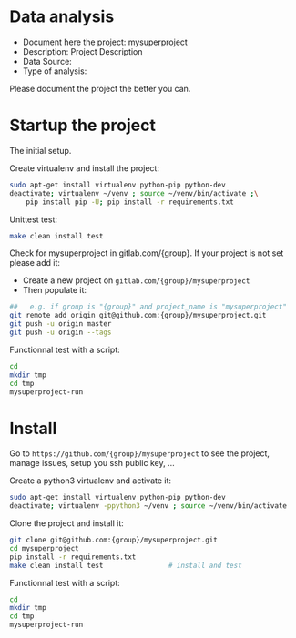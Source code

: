 # Data analysis
- Document here the project: mysuperproject
- Description: Project Description
- Data Source:
- Type of analysis:

Please document the project the better you can.

# Startup the project

The initial setup.

Create virtualenv and install the project:
```bash
sudo apt-get install virtualenv python-pip python-dev
deactivate; virtualenv ~/venv ; source ~/venv/bin/activate ;\
    pip install pip -U; pip install -r requirements.txt
```

Unittest test:
```bash
make clean install test
```

Check for mysuperproject in gitlab.com/{group}.
If your project is not set please add it:

- Create a new project on `gitlab.com/{group}/mysuperproject`
- Then populate it:

```bash
##   e.g. if group is "{group}" and project_name is "mysuperproject"
git remote add origin git@github.com:{group}/mysuperproject.git
git push -u origin master
git push -u origin --tags
```

Functionnal test with a script:

```bash
cd
mkdir tmp
cd tmp
mysuperproject-run
```

# Install

Go to `https://github.com/{group}/mysuperproject` to see the project, manage issues,
setup you ssh public key, ...

Create a python3 virtualenv and activate it:

```bash
sudo apt-get install virtualenv python-pip python-dev
deactivate; virtualenv -ppython3 ~/venv ; source ~/venv/bin/activate
```

Clone the project and install it:

```bash
git clone git@github.com:{group}/mysuperproject.git
cd mysuperproject
pip install -r requirements.txt
make clean install test                # install and test
```
Functionnal test with a script:

```bash
cd
mkdir tmp
cd tmp
mysuperproject-run
```
